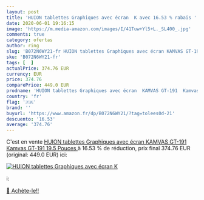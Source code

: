 ```yaml
---
layout: post
title: 'HUION tablettes Graphiques avec écran  K avec 16.53 % rabais '
date: 2020-06-01 19:16:15
image: 'https://m.media-amazon.com/images/I/41Tuw+Yl5+L._SL400_.jpg'
comments: true
category: ofertas
author: ring
slug: 'B072N6WY21-fr HUION tablettes Graphiques avec écran KAMVAS GT-191 Kamvas...'
sku: 'B072N6WY21-fr'
tags: [  ]
actualPrice: 374.76 EUR
currency: EUR
price: 374.76
comparePrice: 449.0 EUR
prodname: 'HUION tablettes Graphiques avec écran  KAMVAS GT-191  Kamvas GT-191 19.5 Pouces  '
country: 'fr'
flag: '🇫🇷'
brand: ''
buyurl: 'https://www.amazon.fr/dp/B072N6WY21/?tag=tolees0d-21'
descuento: '16.53'
average: '374.76'
---
```


C'est en vente [HUION tablettes Graphiques avec écran  KAMVAS GT-191  Kamvas GT-191 19.5 Pouces  ](https://www.amazon.fr/dp/B072N6WY21/?tag=tolees0d-21)  à  16.53 % de réduction, prix final  374.76 EUR (original: 449.0 EUR) ici:

[![HUION tablettes Graphiques avec écran  K](https://m.media-amazon.com/images/I/41Tuw+Yl5+L._SL400_.jpg)](https://www.amazon.fr/dp/B072N6WY21/?tag=tolees0d-21)

ℹ️:


[🛒 Achète-le!!](https://www.amazon.fr/dp/B072N6WY21/?tag=tolees0d-21)

